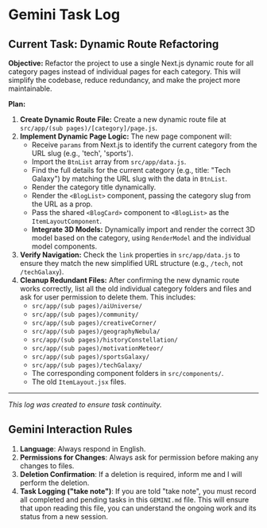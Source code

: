 # Gemini Task Log

## Current Task: Dynamic Route Refactoring

**Objective:** Refactor the project to use a single Next.js dynamic route for all category pages instead of individual pages for each category. This will simplify the codebase, reduce redundancy, and make the project more maintainable.

**Plan:**

1.  **Create Dynamic Route File:** Create a new dynamic route file at `src/app/(sub pages)/[category]/page.js`.
2.  **Implement Dynamic Page Logic:** The new page component will:
    *   Receive `params` from Next.js to identify the current category from the URL slug (e.g., 'tech', 'sports').
    *   Import the `BtnList` array from `src/app/data.js`.
    *   Find the full details for the current category (e.g., title: "Tech Galaxy") by matching the URL slug with the data in `BtnList`.
    *   Render the category title dynamically.
    *   Render the `<BlogList>` component, passing the category slug from the URL as a prop.
    *   Pass the shared `<BlogCard>` component to `<BlogList>` as the `ItemLayoutComponent`.
    *   **Integrate 3D Models:** Dynamically import and render the correct 3D model based on the category, using `RenderModel` and the individual model components.
3.  **Verify Navigation:** Check the `link` properties in `src/app/data.js` to ensure they match the new simplified URL structure (e.g., `/tech`, not `/techGalaxy`).
4.  **Cleanup Redundant Files:** After confirming the new dynamic route works correctly, list all the old individual category folders and files and ask for user permission to delete them. This includes:
    *   `src/app/(sub pages)/aiUniverse/`
    *   `src/app/(sub pages)/community/`
    *   `src/app/(sub pages)/creativeCorner/`
    *   `src/app/(sub pages)/geographyNebula/`
    *   `src/app/(sub pages)/historyConstellation/`
    *   `src/app/(sub pages)/motivationMeteor/`
    *   `src/app/(sub pages)/sportsGalaxy/`
    *   `src/app/(sub pages)/techGalaxy/`
    *   The corresponding component folders in `src/components/`.
    *   The old `ItemLayout.jsx` files.

---
*This log was created to ensure task continuity.*

## Gemini Interaction Rules

1.  **Language**: Always respond in English.
2.  **Permissions for Changes**: Always ask for permission before making any changes to files.
3.  **Deletion Confirmation**: If a deletion is required, inform me and I will perform the deletion.
4.  **Task Logging ("take note")**: If you are told "take note", you must record all completed and pending tasks in this `GEMINI.md` file. This will ensure that upon reading this file, you can understand the ongoing work and its status from a new session.
